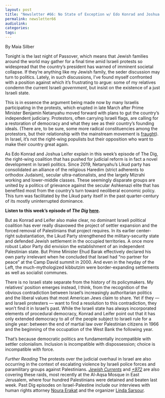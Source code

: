 ```yaml
---
layout: post
title: "Newsletter #66: No State of Exception w/ Edo Konrad and Joshua Leifer"
permalink: newsletter66
audiolink: 
categories: 
tags: 
---
```


By Maia Silber

Tonight is the last night of Passover, which means that Jewish families around the world may gather for a final time amid Israeli protests so widespread that the country’s president has warned of imminent societal collapse. If they’re anything like my Jewish family, the seder discussion may turn to politics. Lately, in such discussions, I’ve found myself confronted with a position against which it’s frustrating to argue: some of my relatives condemn the current Israeli *government*, but insist on the existence of a just Israeli state. 

This is in essence the argument being made now by many Israelis participating in the protests, which erupted in late March after Prime Minister Benjamin Netanyahu moved forward with plans to gut the country’s independent judiciary. Protestors, often carrying Israeli flags, are calling for a restoration of democracy and what they see as their country’s founding ideals. (There are, to be sure, some more radical constituencies among the protestors, but their relationship with the mainstream movement is [fraught](https://www.972mag.com/smadar-lavie-israeli-protests-mizrahi)). In Israel, it’s not the right-wing populists but their opposition who want to make their country great again. 

As Edo Konrad and Joshua Leifer explain in this week’s episode of The Dig, the right-wing coalition that has pushed for judicial reform is in fact a novel development in Israeli politics. Since 2019, Netanyahu’s Likud party has consolidated an alliance of the religious Haredim (strict adherents to orthodox Judaism), secular ultra-nationalists, and the largely Mizrahi working and lower-middle classes. These seemingly disparate groups are united by a politics of grievance against the secular Ashkenazi elite that has benefited most from the country’s turn toward neoliberal economic policy. This turn was facilitated by the Likud party itself in the past quarter-century of its mostly uninterrupted dominance. 

**Listen to this week’s episode of *The Dig* [here](https://thedigradio.com/podcast/zionisms-civil-war-w-edo-konrad-joshua-leifer).**

But as Konrad and Leifer also make clear, no dominant Israeli political coalition has ever really disavowed the project of settler expansion and the forced removal of Palestinians that project requires. In its earlier center-right substantiation, the Likud Party strengthened the military-security state and defended Jewish settlement in the occupied territories. A once more robust Labor Party did envision the establishment of an independent Palestinian state. But Prime Minister Ehud Barak effectively declared his own party irrelevant when he concluded that Israel had “no partner for peace” at the Camp David summit in 2000. And even in the heyday of the Left, the much-mythologized kibbutzim were border-expanding settlements as well as socialist communes. 

There is no Israeli state separate from the history of its policymakers. My relatives’ position emerges instead, I think, from the recognition of the obvious contradiction between Israel’s increasingly authoritarian politics and the liberal values that most American Jews claim to share. Yet if they — and Israeli protesters — want to find a resolution to this contradiction, they won’t find it in Israel’s past. While the Israeli state has always incorporated elements of procedural democracy, Konrad and Leifer point out that it has only extended democracy to all of the people subject to Israeli rule for a single year: between the end of martial law over Palestinian citizens in 1966 and the beginning of the occupation of the West Bank the following year. 

That’s because democratic politics are fundamentally incompatible with settler colonialism. Inclusion is incompatible with dispossession; choice is incompatible with force. 

*Further Reading*
The protests over the judicial overhaul in Israel are also occurring in the context of escalating violence by Israeli police forces and paramilitary groups against Palestinians. *[Jewish Currents](https://jewishcurrents.org/israels-raids-on-palestinian-cities-an-explainer)* and *[+972](https://www.972mag.com/aqsa-jerusalem-police-violence)* are also covering these raids, most recently at the Al-Aqsa Mosque in East Jerusalem, where four hundred Palestinians were detained and beaten last week. Past Dig episodes on Israel-Palestine include our interviews with human rights attorney [Noura Erakat](https://thedigradio.com/tag/noura-erakat) and the organizer [Linda Sarsour](https://thedigradio.com/tag/linda-sarsour).
